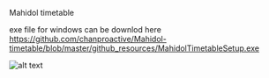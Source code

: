 Mahidol timetable

exe file for windows can be downlod here
https://github.com/chanproactive/Mahidol-timetable/blob/master/github_resources/MahidolTimetableSetup.exe

![alt text](https://github.com/chanproactive/Mahidol-timetable/blob/master/github_resources/project_diagram.jpg?raw=true)
